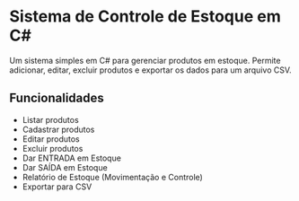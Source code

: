 # Sistema de Controle de Estoque em C#

Um sistema simples em C# para gerenciar produtos em estoque. Permite adicionar, editar, excluir produtos e exportar os dados para um arquivo CSV.

## Funcionalidades

- Listar produtos
- Cadastrar produtos
- Editar produtos
- Excluir produtos
- Dar ENTRADA em Estoque
- Dar SAÍDA em Estoque
- Relatório de Estoque (Movimentação e Controle)
- Exportar para CSV

